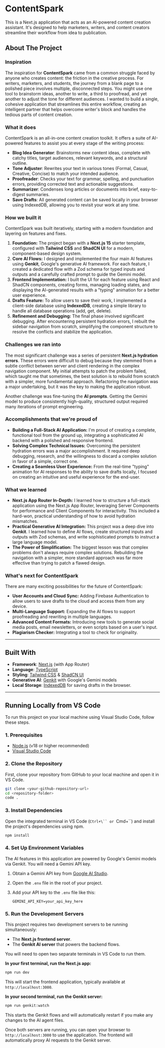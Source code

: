 # ContentSpark

This is a Next.js application that acts as an AI-powered content creation assistant. It's designed to help marketers, writers, and content creators streamline their workflow from idea to publication.

## About The Project

### Inspiration

The inspiration for **ContentSpark** came from a common struggle faced by anyone who creates content: the friction in the creative process. For writers, marketers, and students, the journey from a blank page to a polished piece involves multiple, disconnected steps. You might use one tool to brainstorm ideas, another to write, a third to proofread, and yet another to adjust the tone for different audiences. I wanted to build a single, cohesive application that streamlines this entire workflow, creating an intelligent partner that helps overcome writer's block and handles the tedious parts of content creation.

### What it does

ContentSpark is an all-in-one content creation toolkit. It offers a suite of AI-powered features to assist you at every stage of the writing process:

-   **Blog Idea Generator**: Brainstorms new content ideas, complete with catchy titles, target audiences, relevant keywords, and a structural outline.
-   **Tone Adjuster**: Rewrites your text in various tones (Formal, Casual, Creative, Concise) to match your intended audience.
-   **Proofreader**: Checks your text for grammar, spelling, and punctuation errors, providing corrected text and actionable suggestions.
-   **Summarizer**: Condenses long articles or documents into brief, easy-to-digest summaries.
-   **Save Drafts**: All generated content can be saved locally in your browser using IndexedDB, allowing you to revisit your work at any time.

### How we built it

ContentSpark was built iteratively, starting with a modern foundation and layering on features and fixes.

1.  **Foundation:** The project began with a **Next.js 15** starter template, configured with **Tailwind CSS** and **ShadCN UI** for a modern, component-based design system.
2.  **Core AI Flows:** I designed and implemented the four main AI features using **Genkit**, Google's generative AI framework. For each feature, I created a dedicated flow with a Zod schema for typed inputs and outputs and a carefully crafted prompt to guide the Gemini model.
3.  **Frontend Implementation:** I built the UI for each feature using React and ShadCN components, creating forms, managing loading states, and displaying the AI-generated results with a "typing" animation for a better user experience.
4.  **Drafts Feature:** To allow users to save their work, I implemented a client-side database using **IndexedDB**, creating a simple library to handle all database operations (add, get, delete).
5.  **Refinement and Debugging:** The final phase involved significant debugging. After encountering persistent hydration errors, I rebuilt the sidebar navigation from scratch, simplifying the component structure to resolve the conflicts and stabilize the application.

### Challenges we ran into

The most significant challenge was a series of persistent **Next.js hydration errors**. These errors were difficult to debug because they stemmed from a subtle conflict between server and client rendering in the complex navigation component. My initial attempts to patch the problem failed, which taught me that sometimes, the best solution is to rebuild from scratch with a simpler, more fundamental approach. Refactoring the navigation was a major undertaking, but it was the key to making the application robust.

Another challenge was fine-tuning the **AI prompts**. Getting the Gemini model to produce consistently high-quality, structured output required many iterations of prompt engineering.

### Accomplishments that we're proud of

-   **Building a Full-Stack AI Application:** I'm proud of creating a complete, functional tool from the ground up, integrating a sophisticated AI backend with a polished and responsive frontend.
-   **Solving Complex Technical Issues:** Overcoming the persistent hydration errors was a major accomplishment. It required deep debugging, research, and the willingness to discard a complex solution in favor of a simple, correct one.
-   **Creating a Seamless User Experience:** From the real-time "typing" animation for AI responses to the ability to save drafts locally, I focused on creating an intuitive and useful experience for the end-user.

### What we learned

-   **Next.js App Router In-Depth:** I learned how to structure a full-stack application using the Next.js App Router, leveraging Server Components for performance and Client Components for interactivity. This included a hard-won, practical understanding of how to avoid hydration mismatches.
-   **Practical Generative AI Integration:** This project was a deep dive into **Genkit**. I learned how to define AI flows, create structured inputs and outputs with Zod schemas, and write sophisticated prompts to instruct a large language model.
-   **The Power of Simplification:** The biggest lesson was that complex problems don't always require complex solutions. Rebuilding the navigation with a simpler, more standard approach was far more effective than trying to patch a flawed design.

### What's next for ContentSpark

There are many exciting possibilities for the future of ContentSpark:

-   **User Accounts and Cloud Sync:** Adding Firebase Authentication to allow users to save drafts to the cloud and access them from any device.
-   **Multi-Language Support:** Expanding the AI flows to support proofreading and rewriting in multiple languages.
-   **Advanced Content Formats:** Introducing new tools to generate social media posts, email newsletters, or even scripts based on a user's input.
-   **Plagiarism Checker:** Integrating a tool to check for originality.

---

## Built With

*   **Framework**: [Next.js](https://nextjs.org/) (with App Router)
*   **Language**: [TypeScript](https://www.typescriptlang.org/)
*   **Styling**: [Tailwind CSS](https://tailwindcss.com/) & [ShadCN UI](https://ui.shadcn.com/)
*   **Generative AI**: [Genkit](https://firebase.google.com/docs/genkit) with Google's Gemini models
*   **Local Storage**: [IndexedDB](https://developer.mozilla.org/en-US/docs/Web/API/IndexedDB_API) for saving drafts in the browser.

---

## Running Locally from VS Code

To run this project on your local machine using Visual Studio Code, follow these steps.

### 1. Prerequisites

-   [Node.js](https://nodejs.org/) (v18 or higher recommended)
-   [Visual Studio Code](https://code.visualstudio.com/)

### 2. Clone the Repository

First, clone your repository from GitHub to your local machine and open it in VS Code.

```bash
git clone <your-github-repository-url>
cd <repository-folder>
code .
```

### 3. Install Dependencies

Open the integrated terminal in VS Code (`Ctrl+\`` or `Cmd+\``) and install the project's dependencies using npm.

```bash
npm install
```

### 4. Set Up Environment Variables

The AI features in this application are powered by Google's Gemini models via Genkit. You will need a Gemini API key.

1.  Obtain a Gemini API key from [Google AI Studio](https://makersuite.google.com/).
2.  Open the `.env` file in the root of your project.
3.  Add your API key to the `.env` file like this:

    ```
    GEMINI_API_KEY=your_api_key_here
    ```

### 5. Run the Development Servers

This project requires two development servers to be running simultaneously:

-   The **Next.js frontend server**.
-   The **Genkit AI server** that powers the backend flows.

You will need to open two separate terminals in VS Code to run them.

**In your first terminal, run the Next.js app:**

```bash
npm run dev
```

This will start the frontend application, typically available at `http://localhost:3000`.

**In your second terminal, run the Genkit server:**

```bash
npm run genkit:watch
```

This starts the Genkit flows and will automatically restart if you make any changes to the AI agent files.

Once both servers are running, you can open your browser to `http://localhost:3000` to use the application. The frontend will automatically proxy AI requests to the Genkit server.

